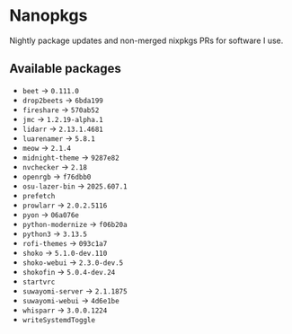<!--
SPDX-FileCopyrightText: 2025 Hana Kretzer <hanakretzer@gmail.com>

SPDX-License-Identifier: CC0-1.0
-->

# Nanopkgs

Nightly package updates and non-merged nixpkgs PRs for software I use.

## Available packages

- `beet` -> `0.111.0`
- `drop2beets` -> `6bda199`
- `fireshare` -> `570ab52`
- `jmc` -> `1.2.19-alpha.1`
- `lidarr` -> `2.13.1.4681`
- `luarenamer` -> `5.8.1`
- `meow` -> `2.1.4`
- `midnight-theme` -> `9287e82`
- `nvchecker` -> `2.18`
- `openrgb` -> `f76dbb0`
- `osu-lazer-bin` -> `2025.607.1`
- `prefetch`
- `prowlarr` -> `2.0.2.5116`
- `pyon` -> `06a076e`
- `python-modernize` -> `f06b20a`
- `python3` -> `3.13.5`
- `rofi-themes` -> `093c1a7`
- `shoko` -> `5.1.0-dev.110`
- `shoko-webui` -> `2.3.0-dev.5`
- `shokofin` -> `5.0.4-dev.24`
- `startvrc`
- `suwayomi-server` -> `2.1.1875`
- `suwayomi-webui` -> `4d6e1be`
- `whisparr` -> `3.0.0.1224`
- `writeSystemdToggle`

